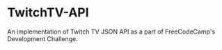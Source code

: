 # TwitchTV-API

An implementation of Twitch TV JSON API as a part of FreeCodeCamp's Development Challenge. 

